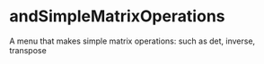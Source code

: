 # andSimpleMatrixOperations
A menu that makes simple matrix operations: such as det, inverse, transpose

